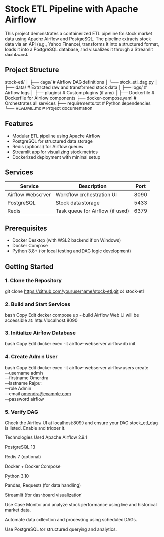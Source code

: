 # Stock ETL Pipeline with Apache Airflow

This project demonstrates a containerized ETL pipeline for stock market data using Apache Airflow and PostgreSQL. The pipeline extracts stock data via an API (e.g., Yahoo Finance), transforms it into a structured format, loads it into a PostgreSQL database, and visualizes it through a Streamlit dashboard.

## Project Structure

stock-etl/
│
├── dags/ # Airflow DAG definitions
│ └── stock_etl_dag.py
│
├── data/ # Extracted raw and transformed stock data
│
├── logs/ # Airflow logs
│
├── plugins/ # Custom plugins (if any)
│
├── Dockerfile # Dockerfile for Airflow components
├── docker-compose.yaml # Orchestrates all services
├── requirements.txt # Python dependencies
└── README.md # Project documentation


## Features

- Modular ETL pipeline using Apache Airflow
- PostgreSQL for structured data storage
- Redis (optional) for Airflow queues
- Streamlit app for visualizing stock metrics
- Dockerized deployment with minimal setup

## Services

| Service           | Description                              | Port     |
|-------------------|------------------------------------------|----------|
| Airflow Webserver | Workflow orchestration UI                | 8090     |
| PostgreSQL        | Stock data storage                       | 5433     |
| Redis             | Task queue for Airflow (if used)         | 6379     |

## Prerequisites

- Docker Desktop (with WSL2 backend if on Windows)
- Docker Compose
- Python 3.8+ (for local testing and DAG logic development)

## Getting Started

### 1. Clone the Repository

git clone https://github.com/yourusername/stock-etl.git
cd stock-etl
### 2. Build and Start Services
bash
Copy
Edit
docker compose up --build
Airflow Web UI will be accessible at:
http://localhost:8090

### 3. Initialize Airflow Database
bash
Copy
Edit
docker exec -it airflow-webserver airflow db init
### 4. Create Admin User
bash
Copy
Edit
docker exec -it airflow-webserver airflow users create \
  --username admin \
  --firstname Omendra \
  --lastname Rajput \
  --role Admin \
  --email omendra@example.com \
  --password airflow
### 5. Verify DAG
Check the Airflow UI at localhost:8090 and ensure your DAG stock_etl_dag is listed. Enable and trigger it.

Technologies Used
Apache Airflow 2.9.1

PostgreSQL 13

Redis 7 (optional)

Docker + Docker Compose

Python 3.10

Pandas, Requests (for data handling)

Streamlit (for dashboard visualization)

Use Case
Monitor and analyze stock performance using live and historical market data.

Automate data collection and processing using scheduled DAGs.

Use PostgreSQL for structured querying and analytics.










